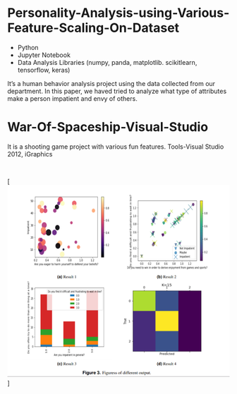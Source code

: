 # Personality-Analysis-using-Various-Feature-Scaling-On-Dataset
<ul>
<li> Python </li>
<li>Jupyter Notebook</li>
<li>Data Analysis Libraries (numpy, panda, matplotlib. scikitlearn, tensorflow, keras)</li>
</ul>
It’s a human behavior analysis project using the data collected from our department. In this paper, we haved tried to analyze what type of attributes make a person impatient and envy of others.

# War-Of-Spaceship-Visual-Studio
It is a shooting game project with various fun features. 
Tools-Visual Studio 2012, iGraphics

</br>


[![Demo Picture](https://github.com/Oishee30/Personality-Analysis-using-Various-Feature-Scaling-On-Dataset/blob/master/analysis.PNG)]


